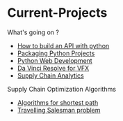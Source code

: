 # Current-Projects
What's going on ?

- [How to build an API with python](https://towardsdatascience.com/how-to-build-your-first-python-package-6a00b02635c9)
- [Packaging Python Projects](https://packaging.python.org/en/latest/tutorials/packaging-projects/)
- [Python Web Development](https://blog.miguelgrinberg.com/post/the-flask-mega-tutorial-part-i-hello-world)
- [Da Vinci Resolve for VFX](https://www.blackmagicdesign.com/products/davinciresolve/training)
- [Supply Chain Analytics](https://www.youtube.com/watch?v=PmR2SKeY9Ms&list=PLGit8yny_3ANzZMsJJjeuxMg-S0f0hGcn&index=1)

Supply Chain Optimization Algorithms
- [Algorithms for shortest path](https://algorithmyou.com/2020/02/15/artificial-intelligence/how-google-maps-work-fast-route-planning/)
- [Travelling Salesman problem](https://www.youtube.com/watch?v=XaXsJJh-Q5Y&t=2s)
